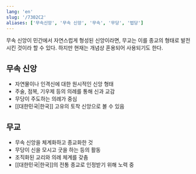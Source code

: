 ```yaml
---
lang: 'en'
slug: '/7302C2'
aliases: ['무속신앙', '무속 신앙', '무속', '무당', '법당']
---
```


무속 신앙이 민간에서 자연스럽게 형성된 신앙이라면, 무교는 이를 종교의 형태로 발전시킨 것이라 할 수 있다. 하지만 현재는 개념상 혼용되어 사용되기도 한다.

## 무속 신앙

- 자연물이나 인격신에 대한 원시적인 신앙 형태
- 주술, 점복, 기우제 등의 의례를 통해 신과 교감
- 무당이 주도하는 의례가 중심
- [[대한민국|한국]] 고유의 토착 신앙으로 볼 수 있음

## 무교

- 무속 신앙을 체계화하고 종교화한 것
- 무당이 신을 모시고 굿을 하는 등의 활동
- 조직화된 교리와 의례 체계를 갖춤
- [[대한민국|한국]]의 전통 종교로 인정받기 위해 노력 중

